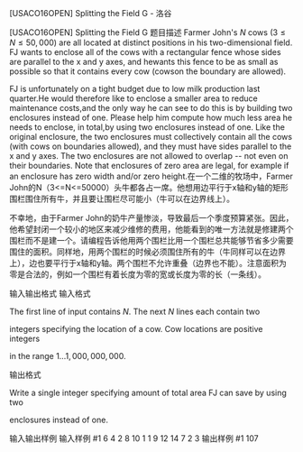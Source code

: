 



[USACO16OPEN] Splitting the Field G - 洛谷














[USACO16OPEN] Splitting the Field G
题目描述
Farmer John's $N$ cows ($3 \leq N \leq 50,000$) are all located at distinct positions in his two-dimensional field.  FJ wants to enclose all of the cows with a rectangular fence whose sides are parallel to the x and y axes, and hewants this fence to be as small as possible so that it contains every cow (cowson the boundary are allowed).


FJ is unfortunately on a tight budget due to low milk production last quarter.He would therefore like to enclose a smaller area to reduce maintenance costs,and the only way he can see to do this is by building two enclosures instead of one.  Please help him compute how much less area he needs to enclose, in total,by using two enclosures instead of one.  Like the original enclosure, the two enclosures must collectively contain all the cows (with cows on boundaries allowed), and they must have sides parallel to the x and y axes.  The two enclosures are not allowed to overlap -- not even on their boundaries. Note that enclosures of zero area are legal, for example if an enclosure has zero width and/or zero height.在一个二维的牧场中，Farmer John的N（3<=N<=50000）头牛都各占一席。他想用边平行于x轴和y轴的矩形围栏围住所有牛，并且要让围栏尽可能小（牛可以在边界线上）。


不幸地，由于Farmer John的奶牛产量惨淡，导致最后一个季度预算紧张。因此，他希望封闭一个较小的地区来减少维修的费用，他能看到的唯一方法就是修建两个围栏而不是建一个。请编程告诉他用两个围栏比用一个围栏总共能够节省多少需要围住的面积。同样地，用两个围栏的时候必须围住所有的牛（牛同样可以在边界上），边也要平行于x轴和y轴。两个围栏不允许重叠（边界也不能）。注意面积为零是合法的，例如一个围栏有着长度为零的宽或长度为零的长（一条线）。

输入输出格式
输入格式

The first line of input contains $N$.  The next $N$ lines each contain two

integers specifying the location of a cow.  Cow locations are positive integers

in the range $1 \ldots 1,000,000,000$.

输出格式

Write a single integer specifying amount of total area FJ can save by using two

enclosures instead of one.

输入输出样例
输入样例 #1
6
4 2
8 10
1 1
9 12
14 7
2 3
输出样例 #1
107






